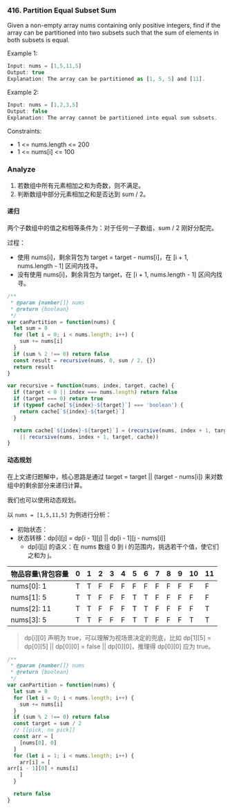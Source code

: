 ### 416. Partition Equal Subset Sum

Given a non-empty array nums containing only positive integers, find if the array can be partitioned into two subsets such that the sum of elements in both subsets is equal.

Example 1:

```js
Input: nums = [1,5,11,5]
Output: true
Explanation: The array can be partitioned as [1, 5, 5] and [11].
```

Example 2:

```js
Input: nums = [1,2,3,5]
Output: false
Explanation: The array cannot be partitioned into equal sum subsets.
```

Constraints:

* 1 <= nums.length <= 200
* 1 <= nums[i] <= 100

### Analyze

1. 若数组中所有元素相加之和为奇数，则不满足。
2. 判断数组中部分元素相加之和是否达到 sum / 2。

#### 递归

两个子数组中的值之和相等条件为：对于任何一子数组，sum / 2 刚好分配完。

过程：

* 使用 nums[i]，剩余背包为 target = target - nums[i]，在 [i + 1, nums.length - 1] 区间内找寻。
* 没有使用 nums[i]，剩余背包为 target，在 [i + 1, nums.length - 1] 区间内找寻。

```js
/**
 * @param {number[]} nums
 * @return {boolean}
 */
var canPartition = function(nums) {
  let sum = 0
  for (let i = 0; i < nums.length; i++) {
    sum += nums[i]
  }
  if (sum % 2 !== 0) return false
  const result = recursive(nums, 0, sum / 2, {})
  return result
}

var recursive = function(nums, index, target, cache) {
  if (target < 0 || index === nums.length) return false
  if (target === 0) return true
  if (typeof cache[`${index}-${target}`] === 'boolean') {
    return cache[`${index}-${target}`]
  }

  return cache[`${index}-${target}`] = (recursive(nums, index + 1, target - nums[index], cache)
    || recursive(nums, index + 1, target, cache))
}
```

#### 动态规划

在上文递归题解中，核心思路是通过 target = target || (target - nums[i]) 来对数组中的剩余部分来递归计算。

我们也可以使用动态规划。

以 `nums = [1,5,11,5]` 为例进行分析：

* 初始状态：
* 状态转移：dp[i][j] = dp[i - 1][j] || dp[i - 1][j - nums[i]]
  * dp[i][j] 的语义：在 nums 数组 0 到 i 的范围内，挑选若干个值，使它们之和为 j。

| 物品容量\背包容量 | 0    | 1    | 2    | 3    | 4    | 5    | 6    | 7    | 8    | 9    | 10   | 11   |
| :---------------- | :--- | :--- | :--- | :--- | :--- | :--- | :--- | :--- | :--- | :--- | :--- | :--- |
| nums[0]: 1        | T    | T    | F    | F    | F    | F    | F    | F    | F    | F    | F    | F    |
| nums[1]: 5        | T    | T    | F    | F    | F    | T    | T    | F    | F    | F    | F    | F    |
| nums[2]: 11       | T    | T    | F    | F    | F    | T    | T    | F    | F    | F    | F    | T    |
| nums[3]: 5        | T    | T    | F    | F    | F    | T    | T    | F    | F    | F    | T    | T    |

> dp[i][0] 声明为 true，可以理解为视场景决定的兜底，比如 dp[1][5] = dp[0][5] || dp[0][0] = false || dp[0][0]，推理得 dp[0][0] 应为 true。

```js
/**
 * @param {number[]} nums
 * @return {boolean}
 */
var canPartition = function(nums) {
  let sum = 0
  for (let i = 0; i < nums.length; i++) {
    sum += nums[i]
  }
  if (sum % 2 !== 0) return false
  const target = sum / 2
  // [[pick, no pick]]
  const arr = [
    [nums[0], 0]
  ]
  for (let i = 1; i < nums.length; i++) {
    arr[i] = [
arr[i - 1][0] + nums[i]
    ]
  }

  return false
}
```
